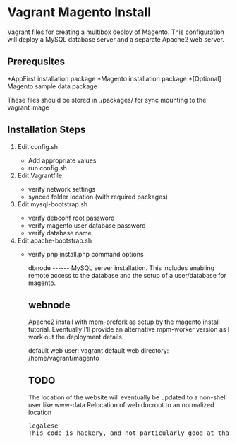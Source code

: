 Vagrant Magento Install
=======================

Vagrant files for creating a multibox deploy of Magento. This configuration will deploy a MySQL database server and a separate Apache2 web server. 

Prerequsites
------------
*AppFirst installation package
*Magento installation package
*[Optional] Magento sample data package

These files should be stored in ./packages/ for sync mounting to the vagrant image

Installation Steps
------------------
<ol>
<li>Edit config.sh</li>
<ul>
	<li>Add appropriate values</li>
	<li>run config.sh</li>
</ul>
<li> Edit Vagrantfile</li>
<ul>
	<li>  verify network settings</li>
	<li>  synced folder location (with required packages)</li>
</ul>
<li> Edit mysql-bootstrap.sh </li>
<ul>
	<li> verify debconf root password</li>
	<li> verify magento user database password</li>
	<li> verify database name</li>
</ul>
<li> Edit apache-bootstrap.sh</li>
<ul>
	<li> verify php install.php command options</li>
</ul>
<ol>
dbnode
------
MySQL server installation. This includes enabling remote access to the database and the setup of a user/database for magento.

webnode
-------
Apache2 install with mpm-prefork as setup by the magento install tutorial. Eventually I'll provide an alternative mpm-worker version as I work out the deployment details. 

default web user: vagrant
default web directory: /home/vagrant/magento

TODO
----
The location of the website will eventually be updated to a non-shell user like www-data
Relocation of web docroot to an normalized location


<pre>
legalese
This code is hackery, and not particularly good at that. Use at your own risk. If you find it useful and improve the code, please request to merge. If you are aware of other tools that do this better, faster and cheaper: please let me know.
</pre>
